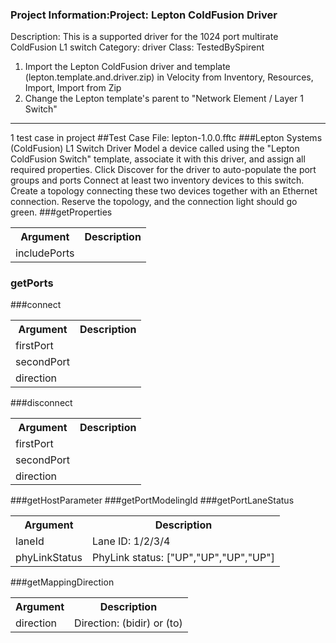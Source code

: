### Project Information:Project: Lepton ColdFusion Driver
Description: This is a supported driver for the 1024 port multirate ColdFusion L1 switch
Category: driver
Class: TestedBySpirent


1) Import the Lepton ColdFusion driver and template (lepton.template.and.driver.zip) in Velocity from Inventory, Resources, Import, Import from Zip
2) Change the Lepton template's parent to "Network Element / Layer 1 Switch"

 ----
1 test case in project
##Test Case File: lepton-1.0.0.fftc
###Lepton Systems (ColdFusion) L1 Switch Driver
Model a device called using the "Lepton ColdFusion Switch" template, associate it with this driver, and assign all required properties.
Click Discover for the driver to auto-populate the port groups and ports
Connect at least two inventory devices to this switch.
Create a topology connecting these two devices together with an Ethernet connection.
Reserve the topology, and the connection light should go green.
###getProperties
<table><tr><th>Argument</th><th>Description</th></tr>
<tr><td>includePorts</td><tr></tr></table>

### getPorts
###connect
<table><tr><th>Argument</th><th>Description</th></tr>
<tr><td>firstPort</td><tr></tr>
<tr><td>secondPort</td><tr></tr>
<tr><td>direction</td><tr></tr></table>

###disconnect
<table><tr><th>Argument</th><th>Description</th></tr>
<tr><td>firstPort</td><tr></tr>
<tr><td>secondPort</td><tr></tr>
<tr><td>direction</td><tr></tr></table>

###getHostParameter
###getPortModelingId
###getPortLaneStatus
<table><tr><th>Argument</th><th>Description</th></tr>
<tr><td>laneId</td><td>Lane ID: 1/2/3/4</tr></td>
<tr><td>phyLinkStatus</td><td>PhyLink status: ["UP","UP","UP","UP"]</tr></td></table>

###getMappingDirection
<table><tr><th>Argument</th><th>Description</th></tr>
<tr><td>direction</td><td>Direction: (bidir) or (to)</tr></td></table>
